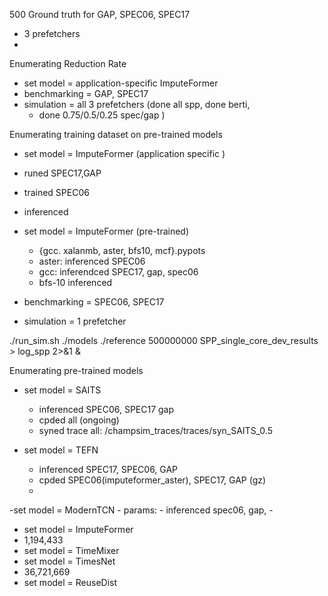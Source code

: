 500 Ground truth for GAP, SPEC06, SPEC17
- 3 prefetchers
-
Enumerating Reduction Rate
- set model = application-specific ImputeFormer
- benchmarking = GAP, SPEC17
- simulation = all 3 prefetchers (done all spp, done berti,
	- done 0.75/0.5/0.25 spec/gap )

Enumerating training dataset on pre-trained models
- set model = ImputeFormer (application specific	)
- runed SPEC17,GAP
- trained SPEC06
- inferenced

- set model = ImputeFormer (pre-trained)
	- {gcc. xalanmb, aster, bfs10, mcf}.pypots	
	- aster: inferenced  SPEC06
	- gcc: inferendced SPEC17, gap, spec06
	- bfs-10 inferenced
- benchmarking = SPEC06, SPEC17
- simulation = 1 prefetcher

./run_sim.sh ./models ./reference 500000000 SPP_single_core_dev_results > log_spp 2>&1 &

Enumerating pre-trained models
- set model = SAITS
	- inferenced SPEC06, SPEC17 gap
	- cpded all (ongoing)
	- syned trace all: /champsim_traces/traces/syn_SAITS_0.5

- set model = TEFN
	- inferenced SPEC17, SPEC06, GAP
	- cpded SPEC06(imputeformer_aster), SPEC17, GAP (gz)
	- 

-set model = ModernTCN
	- params: 
	- inferenced spec06, gap, 
	- 
- set model = ImputeFormer 
- 1,194,433
- set model = TimeMixer
- set model = TimesNet
- 36,721,669
- set model = ReuseDist
<!--stackedit_data:
eyJoaXN0b3J5IjpbLTExNjU5NTYwNjAsLTE1ODk5ODQyODQsMz
U2MjkxMDQzLC0xMTIwODAwNTU4LC0yNjI4OTA2ODYsLTE0OTg0
NjU5ODAsLTE2MzgwNDU1OTMsLTE5Mzc0NzQ2NzgsMTk2OTQyOD
Q4LDEwNDY0MDk4OTQsLTE0NjYyNTIyNDEsLTEzNDcyMzQzMDks
LTIwNDA5MzU3NjMsMjExNTIxMDg0OCwxNjk2NzM2OTY4LC05MT
U4NTgwMzEsLTUwNzY4Nzg2NCwtMTYyNjQ0Mjk1NCwtODQwNjQ3
MDI3LDE4OTQyMDA1MjFdfQ==
-->